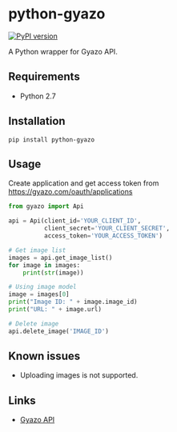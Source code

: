 # python-gyazo
[![PyPI version](https://badge.fury.io/py/python-gyazo.svg)](http://badge.fury.io/py/python-gyazo)

A Python wrapper for Gyazo API.

## Requirements
* Python 2.7

## Installation
`pip install python-gyazo`

## Usage
Create application and get access token from https://gyazo.com/oauth/applications

```python
from gyazo import Api

api = Api(client_id='YOUR_CLIENT_ID',
          client_secret='YOUR_CLIENT_SECRET',
          access_token='YOUR_ACCESS_TOKEN')

# Get image list
images = api.get_image_list()
for image in images:
    print(str(image))

# Using image model
image = images[0]
print("Image ID: " + image.image_id)
print("URL: " + image.url)

# Delete image
api.delete_image('IMAGE_ID')
```

## Known issues
* Uploading images is not supported.

## Links
* [Gyazo API](https://gyazo.com/api/docs)
